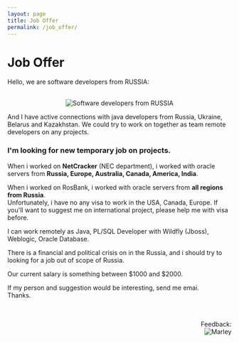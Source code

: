 ```yaml
---
layout: page
title: Job Offer
permalink: /job_offer/
---
```


# Job Offer


Hello, we are software developers from RUSSIA:


<br/>

<div align="center">
	<img src="http://prev.javadev.org/pictures/russian_developers.jpg" alt="Software developers from RUSSIA" border="0">
</div>


And I have active connections with java developers from Russia, Ukraine, Belarus and Kazakhstan. We could try to work on together as team remote developers on any projects.


### I'm looking for new temporary job on projects.


When i worked on <strong>NetCracker</strong> (NEC department), i worked with oracle servers from <strong>Russia, Europe, Australia, Canada, America, India</strong>.

When i worked on RosBank, i worked with oracle servers from <strong>all regions from Russia</strong>.<br/>
Unfortunately, i have no any visa to work in the USA, Canada, Europe. If you'll want to suggest me on international project, please help me with visa before.


I can work remotely as Java, PL/SQL Developer with Wildfly (Jboss), Weblogic, Oracle Database.

There is a financial and political crisis on in the Russia, and i should try to looking for a job out of scope of Russia.

Our current salary is something between $1000 and $2000.


If my person and suggestion would be interesting, send me emai.<br/>
Thanks.

<br/>
<br/>

<div align="right">
Feedback: <br /><img src="http://img.fotografii.org/a3333333mail.gif" alt="Marley" border="0" />
</div>
